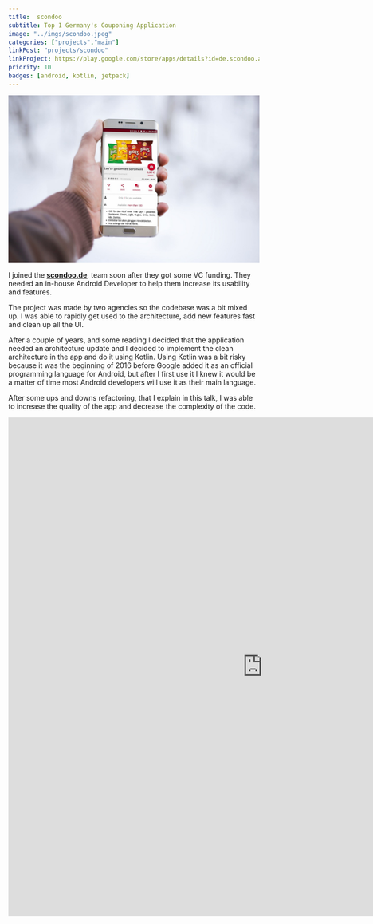 ```yaml
---
title:  scondoo
subtitle: Top 1 Germany's Couponing Application
image: "../imgs/scondoo.jpeg"
categories: ["projects","main"]
linkPost: "projects/scondoo"
linkProject: https://play.google.com/store/apps/details?id=de.scondoo.android
priority: 10
badges: [android, kotlin, jetpack]
---
```


![scondoo](../imgs/scondoo.jpeg)

I joined the <b>[scondoo.de](https://scondoo.de)</b>, team soon after they got some VC funding. They needed an in-house Android Developer to help them increase its usability and features.

The project was made by two agencies so the codebase was a bit mixed up. I was able to rapidly get used to the architecture, add new features fast and clean up all the UI.

After a couple of years, and some reading I decided that the application needed an architecture update and I decided to implement the clean architecture in the app and do it using Kotlin. Using Kotlin was a bit risky because it was the beginning of 2016 before Google added it as an official programming language for Android, but after I first use it I knew it would be a matter of time most Android developers will use it as their main language.

After some ups and downs refactoring, that I explain in this talk, I was able to increase the quality of the app and decrease the complexity of the code.

<iframe width="1020" height="1000" src="https://www.youtube.com/embed/4m774bHxRJE?rel=0" frameborder="0" allow="autoplay; encrypted-media" allowfullscreen></iframe>
